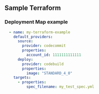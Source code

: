 ## Sample Terraform 

### Deployment Map example

```yaml
  - name: my-terraform-example
    default_providers:
      source:
        provider: codecommit
        properties:
          account_id: 1111111111111
      deploy:
        provider: codebuild
        properties:
          image: "STANDARD_4_0"
    targets:
      - properties:
          spec_filename: my_test_spec.yml
```
